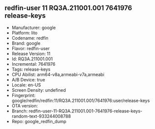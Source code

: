## redfin-user 11 RQ3A.211001.001 7641976 release-keys
- Manufacturer: google
- Platform: lito
- Codename: redfin
- Brand: google
- Flavor: redfin-user
- Release Version: 11
- Id: RQ3A.211001.001
- Incremental: 7641976
- Tags: release-keys
- CPU Abilist: arm64-v8a,armeabi-v7a,armeabi
- A/B Device: true
- Locale: en-US
- Screen Density: undefined
- Fingerprint: google/redfin/redfin:11/RQ3A.211001.001/7641976:user/release-keys
- OTA version: 
- Branch: redfin-user-11-RQ3A.211001.001-7641976-release-keys-random-text-933244008788
- Repo: google_redfin_dump
